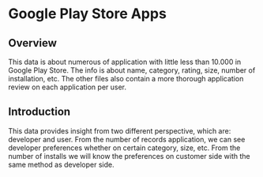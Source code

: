 # Google Play Store Apps

## Overview
This data is about numerous of application with little less than 10.000 in Google Play Store. The info is about name, category, rating, size, number of installation, etc. The other files also contain a more thorough application review on each application per user.

## Introduction
This data provides insight from two different perspective, which are: developer and user. From the number of records application, we can see developer preferences whether on certain category, size, etc. From the number of installs we will know the preferences on customer side with the same method as developer side.
